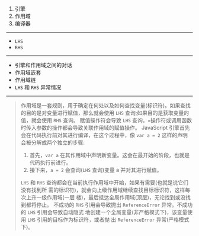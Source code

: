 1. 引擎
2. 作用域
3. 编译器

---

- `LHS`
- `RHS`

---

- 引擎和作用域之间的对话
- 作用域嵌套
- 作用域链
- `LHS` 和 `RHS` 异常情况

---

> 作用域是一套规则，用于确定在何处以及如何查找变量(标识符)。如果查找的目的是对变量进行赋值，那么就会使用 `LHS` 查询;如果目的是获取变量的值，就会使用 `RHS` 查询。
> 赋值操作符会导致 `LHS` 查询。`=`操作符或调用函数时传入参数的操作都会导致关联作用域的赋值操作。
> JavaScript 引擎首先会在代码执行前对其进行编译，在这个过程中，像 `var a = 2` 这样的声明会被分解成两个独立的步骤:
>
> 1. 首先，`var a` 在其作用域中声明新变量。这会在最开始的阶段，也就是代码执行前进行。
> 2. 接下来，`a = 2` 会查询(`LHS` 查询)变量 a 并对其进行赋值。
>
> `LHS` 和 `RHS` 查询都会在当前执行作用域中开始，如果有需要(也就是说它们没有找到所 需的标识符)，就会向上级作用域继续查找目标标识符，这样每次上升一级作用域(一层 楼)，最后抵达全局作用域(顶层)，无论找到或没找到都将停止。
> 不成功的 `RHS` 引用会导致抛出 `ReferenceError` 异常。不成功的 `LHS` 引用会导致自动隐式 地创建一个全局变量(非严格模式下)，该变量使用 `LHS` 引用的目标作为标识符，或者抛 出 `ReferenceError` 异常(严格模式下)。

